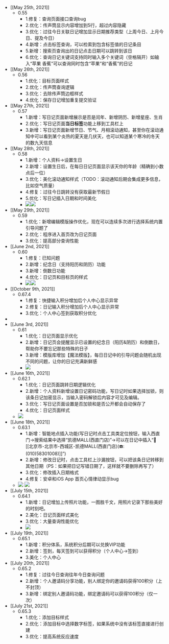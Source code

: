 - [[May 25th, 2021]]
    - 0.55
        - 1.修复：查询页面接口查询bug
        - 2.优化：传声筒显示内容增加到5行，超过内容隐藏
        - 3.优化：过往今日关联日记增加显示日期推荐类型（上周今日、上月今日、提及今日）
        - 4.新增：点击标签查询，可以检索到包含标签值的日记条目
        - 5.新增：搜索页查询出的日记点击日期可以跳转到该日
        - 6.优化：查询日记关键词支持同时输入多个关键词（空格隔开）如输入“苹果  香蕉”可以查询同时包含“苹果”和“香蕉”的日记
- [[May 26th, 2021]]
    - 0.56
        - 1.优化：目标页面样式
        - 2.优化：传声筒查询逻辑
        - 3.优化：去除传声筒边框样式
        - 4.优化：保存日记增加重复提交验证
- [[May 27th, 2021]]
    - 0.57
        - 1.新增：写日记页面新增展示是否是闰年、新增阴历、新增星座、生肖
        - 2.优化：写日记页面**当日标签**功能上移到工具栏上
        - 3.新增：写日记页面新增节日、节气、月相滚动通知，甚至你在滚动通知中可以看到某个炎热的夏天是几伏天，也可以知道某个寒冷的冬天的数九天信息
- [[May 28th, 2021]]
    - 0.58
        - 1.新增：个人资料→设置生日
        - 2.新增：设置生日后，在每日日记页面显示该天你的年龄（精确到小数点后一位）
        - 3.优化：美化滚动通知样式（TODO：滚动通知后期会集成更多信息，比如空气质量）
        - 4.修复：过往今日跳转没有获取最新节假日
        - 5.优化：写日记插入日期和时间美化
        - ![](https://firebasestorage.googleapis.com/v0/b/firescript-577a2.appspot.com/o/imgs%2Fapp%2Flxyer%2F5Rh_BQ5rie.png?alt=media&token=6a71a524-3af8-4c9e-8e0b-2414cc97ab5c)![](https://firebasestorage.googleapis.com/v0/b/firescript-577a2.appspot.com/o/imgs%2Fapp%2Flxyer%2F0KQGg-rnsp.png?alt=media&token=2816885c-63d1-44ec-b652-01f89ae6767b)
- [[May 29th, 2021]]
    - 0.59
        - 1.优化：新增编辑模版操作优化，现在可以连续多次进行选择系统内置引导问题了
        - 2.优化：程序进入首页改为日记页面
        - 3.优化：提高部分查询性能
- [[June 2nd, 2021]]
    - 0.60
        - 1.修复：已知问题
        - 2.新增：纪念日（支持阳历和阴历）功能
        - 3.新增：倒数日功能
        - 4.优化：日记页和目标页的样式
        - ![](https://firebasestorage.googleapis.com/v0/b/firescript-577a2.appspot.com/o/imgs%2Fapp%2Flxyer%2FdhKNCzlcQh.png?alt=media&token=3b9fd637-444f-458e-8032-015dd813a1f9)![](https://firebasestorage.googleapis.com/v0/b/firescript-577a2.appspot.com/o/imgs%2Fapp%2Flxyer%2F9K_5Yu-PPX.png?alt=media&token=62494418-cc1e-4540-a891-31eaa058459c)
- [[October 9th, 2021]]
    - 0.67.4
        - 1.修复：快捷输入积分增加后个人中心显示异常
        - 2.修复：日记输入积分增加后个人中心显示异常
        - 3.优化：个人中心签到获取积分优化
- 
- [[June 3rd, 2021]]
    - 0.61
        - 1.优化：日记页面显示优化
        - 2.新增：日记页会提醒显示已设置的纪念日（阳历&阴历）和倒数日，帮助你不要忘记那些特殊的日子
        - 3.新增：模版库增加【魔法模版】，每日日记中的引导问题会随机出现不同的问题，让你的日记充满新鲜感
        - ![](https://firebasestorage.googleapis.com/v0/b/firescript-577a2.appspot.com/o/imgs%2Fapp%2Flxyer%2FnvHICYfSXT.png?alt=media&token=e6acf1b7-61d0-4ef7-b892-8aedb4b35d24)
- [[June 16th, 2021]]
    - 0.62.1
        - 1.优化：日记页面跳转日期逻辑优化
        - 2.新增：个人资料新增设置日记密码功能，写日记时如果选择加锁，则该条日记加密显示，当输入密码解锁后内容才可见及编辑。
        - 3.优化：写日记页面设置是否加锁和是否公开都会自动保存了
        - 4.优化：日记页面样式
    - ![](https://firebasestorage.googleapis.com/v0/b/firescript-577a2.appspot.com/o/imgs%2Fapp%2Flxyer%2Fs6i9GjgBBZ.png?alt=media&token=efe94f51-2bcc-486f-aac7-34899b32a605)
- [[June 18th, 2021]]
    - 0.63.1
        - 1.新增：智能地点插入功能(写日记时点击工具类定位按钮，输入西直门→搜索结果中选择“凯德MALL(西直门店)”→可以在日记中插入“🏡[[北京市-北京市-西城区-凯德MALL(西直门店)(☎️:(010)58301008)]]”)
        - 2.新增：修改日记时，点击工具栏上沙漏按钮，可以把该条日记转移到其他日期（PS：如果把日记写错日期了，这样就不要删除再写了）
        - 3.优化：修改插入日期格式
        - 4.修复：安卓和iOS App 首页心情律动显示bug
    - ![](https://firebasestorage.googleapis.com/v0/b/firescript-577a2.appspot.com/o/imgs%2Fapp%2Flxyer%2F4b1D2BdQoo.gif?alt=media&token=61e23469-21ec-4b63-8023-5198ee21cadd) ![](https://firebasestorage.googleapis.com/v0/b/firescript-577a2.appspot.com/o/imgs%2Fapp%2Flxyer%2F-bpNJEwRYf.png?alt=media&token=30bdd5ad-bda6-4bae-947f-8c1ef041d28f)
- [[July 15th, 2021]]
    - 0.64.1
        - 1.新增：日记增加上传照片功能，一图胜千文，用照片记录下那些美好的时刻吧。
        - 2.美化：日记页面样式美化
        - 3.优化：大量查询性能优化
        - ![](https://firebasestorage.googleapis.com/v0/b/firescript-577a2.appspot.com/o/imgs%2Fapp%2Flxyer%2Fo_CPRpBOu9.png?alt=media&token=13a03226-b62d-4cd2-b5ec-ceafee198568)
- [[July 19th, 2021]]
    - 0.65.1
        - 1.新增：积分体系，系统积分后期可以兑换VIP功能
        - 2.新增：签到，每天签到可以获得积分（个人中心→签到）
        - 3.美化：个人中心
- [[July 20th, 2021]]
    - 0.65.2
        - 1.修复：过往今日查询往年今日查询问题
        - 2.新增：个人邀请码分享功能，别人绑定你的邀请码获得100积分（上不封顶）
        - 3.新增：绑定别人邀请码功能，绑定邀请码可以获得100积分（仅一次）
- [[July 21st, 2021]]
    - 0.65.3
        - 1.优化：添加目标样式
        - 2.优化：添加目标中选择数字标签，如果系统中没有该标签直接进行创建
        - 3.优化：提高系统反应速度
